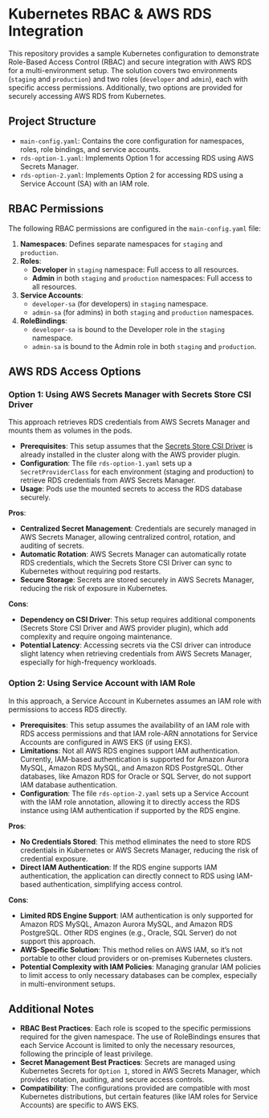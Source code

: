 # Kubernetes RBAC & AWS RDS Integration

This repository provides a sample Kubernetes configuration to demonstrate Role-Based Access Control (RBAC) and secure integration with AWS RDS for a multi-environment setup. The solution covers two environments (`staging` and `production`) and two roles (`developer` and `admin`), each with specific access permissions. Additionally, two options are provided for securely accessing AWS RDS from Kubernetes.

## Project Structure

- `main-config.yaml`: Contains the core configuration for namespaces, roles, role bindings, and service accounts.
- `rds-option-1.yaml`: Implements Option 1 for accessing RDS using AWS Secrets Manager.
- `rds-option-2.yaml`: Implements Option 2 for accessing RDS using a Service Account (SA) with an IAM role.

## RBAC Permissions

The following RBAC permissions are configured in the `main-config.yaml` file:

1. **Namespaces**: Defines separate namespaces for `staging` and `production`.
2. **Roles**:
   - **Developer** in `staging` namespace: Full access to all resources.
   - **Admin** in both `staging` and `production` namespaces: Full access to all resources.
3. **Service Accounts**:
   - `developer-sa` (for developers) in `staging` namespace.
   - `admin-sa` (for admins) in both `staging` and `production` namespaces.
4. **RoleBindings**:
   - `developer-sa` is bound to the Developer role in the `staging` namespace.
   - `admin-sa` is bound to the Admin role in both `staging` and `production`.

## AWS RDS Access Options

### Option 1: Using AWS Secrets Manager with Secrets Store CSI Driver
This approach retrieves RDS credentials from AWS Secrets Manager and mounts them as volumes in the pods.

- **Prerequisites**: This setup assumes that the [Secrets Store CSI Driver](https://secrets-store-csi-driver.sigs.k8s.io/) is already installed in the cluster along with the AWS provider plugin.
- **Configuration**: The file `rds-option-1.yaml` sets up a `SecretProviderClass` for each environment (staging and production) to retrieve RDS credentials from AWS Secrets Manager.
- **Usage**: Pods use the mounted secrets to access the RDS database securely.

**Pros**:
- **Centralized Secret Management**: Credentials are securely managed in AWS Secrets Manager, allowing centralized control, rotation, and auditing of secrets.
- **Automatic Rotation**: AWS Secrets Manager can automatically rotate RDS credentials, which the Secrets Store CSI Driver can sync to Kubernetes without requiring pod restarts.
- **Secure Storage**: Secrets are stored securely in AWS Secrets Manager, reducing the risk of exposure in Kubernetes.

**Cons**:
- **Dependency on CSI Driver**: This setup requires additional components (Secrets Store CSI Driver and AWS provider plugin), which add complexity and require ongoing maintenance.
- **Potential Latency**: Accessing secrets via the CSI driver can introduce slight latency when retrieving credentials from AWS Secrets Manager, especially for high-frequency workloads.

### Option 2: Using Service Account with IAM Role
In this approach, a Service Account in Kubernetes assumes an IAM role with permissions to access RDS directly.

- **Prerequisites**: This setup assumes the availability of an IAM role with RDS access permissions and that IAM role-ARN annotations for Service Accounts are configured in AWS EKS (if using EKS).
- **Limitations**: Not all AWS RDS engines support IAM authentication. Currently, IAM-based authentication is supported for Amazon Aurora MySQL, Amazon RDS MySQL, and Amazon RDS PostgreSQL. Other databases, like Amazon RDS for Oracle or SQL Server, do not support IAM database authentication.
- **Configuration**: The file `rds-option-2.yaml` sets up a Service Account with the IAM role annotation, allowing it to directly access the RDS instance using IAM authentication if supported by the RDS engine.

**Pros**:
- **No Credentials Stored**: This method eliminates the need to store RDS credentials in Kubernetes or AWS Secrets Manager, reducing the risk of credential exposure.
- **Direct IAM Authentication**: If the RDS engine supports IAM authentication, the application can directly connect to RDS using IAM-based authentication, simplifying access control.

**Cons**:
- **Limited RDS Engine Support**: IAM authentication is only supported for Amazon RDS MySQL, Amazon Aurora MySQL, and Amazon RDS PostgreSQL. Other RDS engines (e.g., Oracle, SQL Server) do not support this approach.
- **AWS-Specific Solution**: This method relies on AWS IAM, so it’s not portable to other cloud providers or on-premises Kubernetes clusters.
- **Potential Complexity with IAM Policies**: Managing granular IAM policies to limit access to only necessary databases can be complex, especially in multi-environment setups.

## Additional Notes

- **RBAC Best Practices**: Each role is scoped to the specific permissions required for the given namespace. The use of RoleBindings ensures that each Service Account is limited to only the necessary resources, following the principle of least privilege.
- **Secret Management Best Practices**: Secrets are managed using Kubernetes Secrets for `Option 1`, stored in AWS Secrets Manager, which provides rotation, auditing, and secure access controls.
- **Compatibility**: The configurations provided are compatible with most Kubernetes distributions, but certain features (like IAM roles for Service Accounts) are specific to AWS EKS.